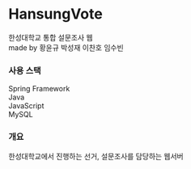 # HansungVote
 한성대학교 통합 설문조사 웹  
 made by 황윤규 박성재 이찬호 임수빈  
 
 ### 사용 스택  
 Spring Framework  
 Java  
 JavaScript  
 MySQL  
  
### 개요  
한성대학교에서 진행하는 선거, 설문조사를 담당하는 웹서버  
